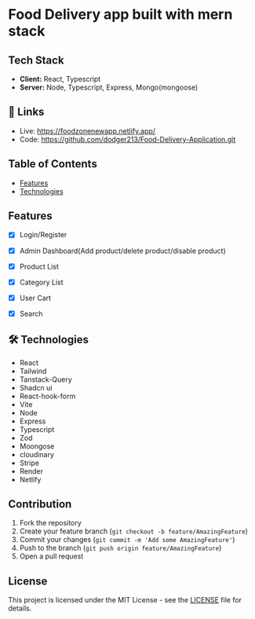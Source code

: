 # Food Delivery app built with mern stack

## Tech Stack

- **Client:** React, Typescript
- **Server:** Node, Typescript, Express, Mongo(mongoose)

## 🔗 Links
- Live: https://foodzonenewapp.netlify.app/
- Code: https://github.com/dodger213/Food-Delivery-Application.git

## Table of Contents

- [Features](#features)
- [Technologies](#technologies)


## Features

- [x] Login/Register
- [x] Admin Dashboard(Add product/delete product/disable product)
- [x] Product List
- [x] Category List
- [x] User Cart
- [x] Search


## 🛠 Technologies

- React
- Tailwind 
- Tanstack-Query
- Shadcn ui
- React-hook-form
- Vite
- Node
- Express 
- Typescript
- Zod
- Moongose
- cloudinary
- Stripe
- Render
- Netlify

## Contribution

1. Fork the repository
2. Create your feature branch (`git checkout -b feature/AmazingFeature`)
3. Commit your changes (`git commit -m 'Add some AmazingFeature'`)
4. Push to the branch (`git push origin feature/AmazingFeature`)
5. Open a pull request

## License
This project is licensed under the MIT License - see the [LICENSE](LICENSE) file for details.